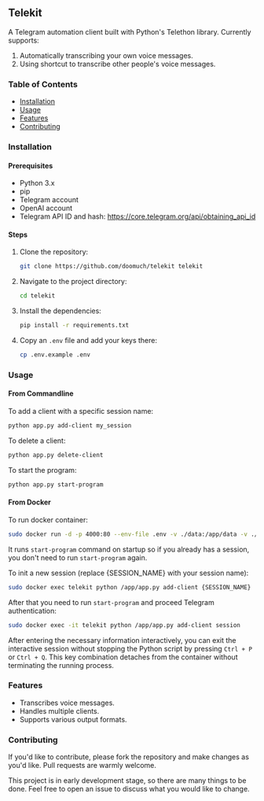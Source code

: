## Telekit

A Telegram automation client built with Python's Telethon library. Currently supports:

1. Automatically transcribing your own voice messages.
2. Using shortcut to transcribe other people's voice messages.

### Table of Contents

- [Installation](#installation)
- [Usage](#usage)
- [Features](#features)
- [Contributing](#contributing)

### Installation

#### Prerequisites

- Python 3.x
- pip
- Telegram account
- OpenAI account
- Telegram API ID and hash: https://core.telegram.org/api/obtaining_api_id

#### Steps

1. Clone the repository:
   ```bash
   git clone https://github.com/doomuch/telekit telekit
   ```
2. Navigate to the project directory:
   ```bash
   cd telekit
   ```
3. Install the dependencies:
   ```bash
   pip install -r requirements.txt
   ```
4. Copy an `.env` file and add your keys there:
   ```bash
   cp .env.example .env
   ```

### Usage

#### From Commandline

To add a client with a specific session name:

```bash
python app.py add-client my_session
```

To delete a client:

```bash
python app.py delete-client
```

To start the program:

```bash
python app.py start-program
```

#### From Docker

To run docker container:

```bash
sudo docker run -d -p 4000:80 --env-file .env -v ./data:/app/data -v ./data/sessions:/app/data/sessions --name telekit telekit
```

It runs `start-program` command on startup so if you already has a session, you don't need to run `start-program` again.

To init a new session (replace {SESSION_NAME} with your session name):

```bash
sudo docker exec telekit python /app/app.py add-client {SESSION_NAME}
```

After that you need to run `start-program` and proceed Telegram authentication:

```bash
sudo docker exec -it telekit python /app/app.py add-client session
```

After entering the necessary information interactively, you can exit the interactive session without stopping the Python script by pressing `Ctrl + P` or `Ctrl + Q`. This key combination detaches from the container without terminating the running process.

### Features

- Transcribes voice messages.
- Handles multiple clients.
- Supports various output formats.

### Contributing

If you'd like to contribute, please fork the repository and make changes as you'd like. Pull requests are warmly welcome.

This project is in early development stage, so there are many things to be done. Feel free to open an issue to discuss what you would like to change.
